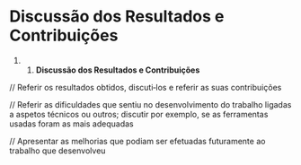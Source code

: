 # Discussão dos Resultados e Contribuições



1.
   1. **Discussão dos Resultados e Contribuições**

// Referir os resultados obtidos, discuti‐los e referir as suas contribuições

// Referir as dificuldades que sentiu no desenvolvimento do trabalho ligadas a aspetos técnicos ou outros; discutir por exemplo, se as ferramentas usadas foram as mais adequadas

// Apresentar as melhorias que podiam ser efetuadas futuramente ao trabalho que desenvolveu
